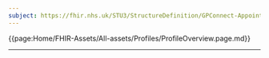 ```yaml
---
subject: https://fhir.nhs.uk/STU3/StructureDefinition/GPConnect-Appointment-1
---
```


{{page:Home/FHIR-Assets/All-assets/Profiles/ProfileOverview.page.md}}

---